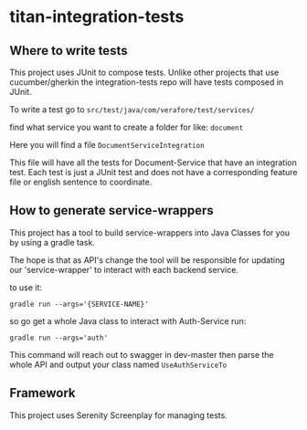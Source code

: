 # titan-integration-tests

## Where to write tests

This project uses JUnit to compose tests.
Unlike other projects that use cucumber/gherkin the integration-tests repo will have tests composed in JUnit.

To write a test go to `src/test/java/com/verafore/test/services/`

find what service you want to create a folder for like: `document`

Here you will find a file `DocumentServiceIntegration`

This file will have all the tests for Document-Service that have an integration test.
Each test is just a JUnit test and does not have a corresponding feature file or english sentence to coordinate.


## How to generate service-wrappers 

This project has a tool to build service-wrappers into Java Classes for you by using a gradle task.

The hope is that as API's change the tool will be responsible for updating our 'service-wrapper' to 
interact with each backend service. 

to use it:

``gradle run --args='{SERVICE-NAME}'``

so go get a whole Java class to interact with Auth-Service run:

``gradle run --args='auth'``

This command will reach out to swagger in dev-master then parse the whole API and output your class named
`UseAuthServiceTo`

## Framework

This project uses Serenity Screenplay for managing tests.